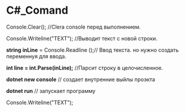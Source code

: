 # C#_Comand 
Console.Clear(); //Clera console перед выполнением. 

Console.Writeline("TEXT"); //Выводит текст с новой строки.

**string inLine**  = Console.Readline ();// Ввод текста. но нужно создать переменнуя для ввода.

__int line = int.Parse(inLine);__ //Парсит строку в целочисленное.

__dotnet new console__ // создает внутренние выйлы проэкта 

**dotnet run** // запускает программу 

Console.Writeline("TEXT");

